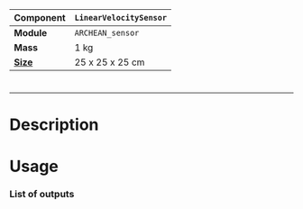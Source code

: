 
|Component|`LinearVelocitySensor`|
|---|---|
|**Module**|`ARCHEAN_sensor`|
|**Mass**| 1 kg|
|[**Size**](# "Based on the component's occupancy in a fixed 25cm grid.")|25 x 25 x 25 cm|
#

#
---

# Description


# Usage


### List of outputs
